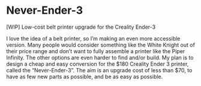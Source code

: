 # Never-Ender-3
[WIP] Low-cost belt printer upgrade for the Creality Ender-3

I love the idea of a belt printer, so I’m making an even more accessible version. Many people would consider something like the White Knight out of their price range and don’t want to fully assemble a printer like the Piper Infinity. The other options are even harder to find and/or build. My plan is to design a cheap and easy conversion for the $180 Creality Ender 3 printer, called the “Never-Ender-3”. The aim is an upgrade cost of less than $70, to have as few new parts as possible, and be as easy as possible.
